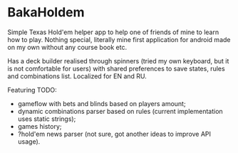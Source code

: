 # BakaHoldem
Simple Texas Hold'em helper app to help one of friends of mine to learn how to play. 
Nothing special, literally mine first application for android made on my own without any course book etc.

Has a deck builder realised through spinners (tried my own keyboard, but it is not comfortable for users) with shared preferences to save states, rules and combinations list.
Localized for EN and RU.

Featuring TODO:
- gameflow with bets and blinds based on players amount;
- dynamic combinations parser based on rules (current implementation uses static strings);
- games history;
- ?hold'em news parser (not sure, got another ideas to improve API usage).

